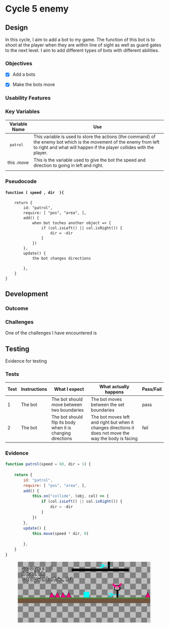 # Cycle 5 enemy

##

## Design

In this cycle, I aim to add a bot to my game. The function of this bot is to shoot at the player when they are within line of sight as well as guard gates to the next level. I aim to add different types of bots with different abilities. &#x20;

### Objectives



* [x] Add a bots&#x20;
* [x] Make the bots move



### Usability Features

&#x20;&#x20;

### Key Variables

| Variable Name                   | Use                                                                                                                                                                                          |
| ------------------------------- | -------------------------------------------------------------------------------------------------------------------------------------------------------------------------------------------- |
| <pre><code> patrol</code></pre> | This variable is used to store the actions (the command) of the enemy bot which is the movement of the enemy from left to right and what will happen if the player collides with the player. |
| this .move                      | This is the variable used to give the bot the speed and direction to going in left and right.                                                                                                |
|                                 |                                                                                                                                                                                              |

### Pseudocode

<pre><code><strong>function ( speed , dir  ){
</strong>
	return {
		id: "patrol",
		require: [ "pos", "area", ],
		add() {
			when bot toches another object => {
				if (col.isLeft() || col.isRight()) {
					dir = -dir
				}
			})
		},
		update() {
			the bot changes directions 
      
		},
	}
}</code></pre>

## Development

### Outcome



### Challenges

One of the challenges I have encountered is&#x20;

## Testing

Evidence for testing

### Tests

| Test | Instructions | What I expect                                                | What actually happens                                                                                    | Pass/Fail |
| ---- | ------------ | ------------------------------------------------------------ | -------------------------------------------------------------------------------------------------------- | --------- |
| 1    | The  bot     | The bot should move between two boundaries                   | The bot moves between the set boundaries                                                                 | pass      |
| 2    | The bot      | The bot should filp its body when it is changing directions  | The bot moves left and right but when it changes directions it does not move the way the body is facing  | fail      |

### Evidence

```javascript
function patrol(speed = 60, dir = 1) {

	return {
		id: "patrol",
		require: [ "pos", "area", ],
		add() {
			this.on("collide", (obj, col) => {
				if (col.isLeft() || col.isRight()) {
					dir = -dir
				}
			})
		},
		update() {
			this.move(speed * dir, 0)
      
		},
	}
}
```



<figure><img src="../.gitbook/assets/image (1) (3).png" alt=""><figcaption></figcaption></figure>
